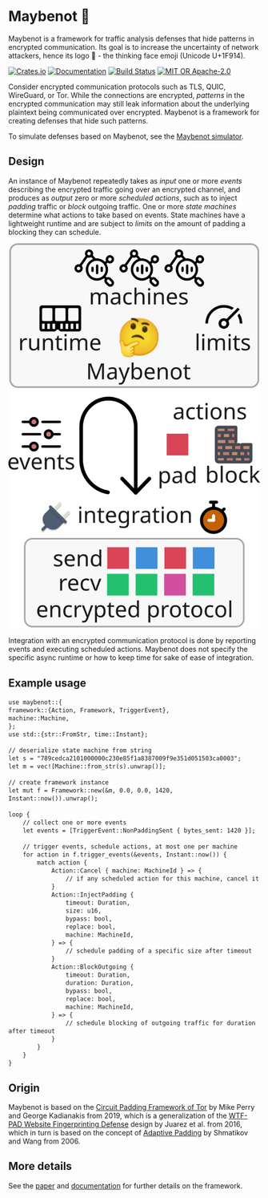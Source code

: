 # Maybenot 🤔

Maybenot is a framework for traffic analysis defenses that hide patterns in
encrypted communication. Its goal is to increase the uncertainty of network
attackers, hence its logo 🤔 - the thinking face emoji (Unicode U+1F914).

[![Crates.io][crates-badge]][crates-url]
[![Documentation][docs-badge]][docs-url]
[![Build Status][tests-badge]][tests-url]
[![MIT OR Apache-2.0][license-badge]][license-url]

[crates-badge]: https://img.shields.io/crates/v/maybenot.svg
[crates-url]: https://crates.io/crates/maybenot
[docs-badge]: https://docs.rs/maybenot/badge.svg
[docs-url]: https://docs.rs/maybenot
[tests-badge]: https://github.com/maybenot-io/maybenot/actions/workflows/tests.yml/badge.svg
[tests-url]: https://github.com/maybenot-io/maybenot/actions
[license-badge]: https://img.shields.io/crates/l/maybenot
[license-url]: https://github.com/maybenot-io/maybenot/

Consider encrypted communication protocols such as TLS, QUIC, WireGuard, or Tor.
While the connections are encrypted, *patterns* in the encrypted communication
may still leak information about the underlying plaintext being communicated
over encrypted. Maybenot is a framework for creating defenses that hide such
patterns.

To simulate defenses based on Maybenot, see the [Maybenot
simulator](https://github.com/maybenot-io/maybenot-simulator/).

## Design
An instance of Maybenot repeatedly takes as *input* one or more *events*
describing the encrypted traffic going over an encrypted channel, and produces
as *output* zero or more *scheduled actions*, such as to inject *padding*
traffic or *block* outgoing traffic. One or more *state machines* determine what
actions to take based on events. State machines have a lightweight runtime and
are subject to *limits* on the amount of padding a blocking they can schedule.

<p align="center">
<picture>
  <source media="(prefers-color-scheme: dark)" srcset="overview-dark.svg">
  <img alt="design overview" src="overview-light.svg">
</picture>
</p>

Integration with an encrypted communication protocol is done by reporting events
and executing scheduled actions. Maybenot does not specify the specific async
runtime or how to keep time for sake of ease of integration.

## Example usage

```rust,no_run
use maybenot::{
framework::{Action, Framework, TriggerEvent},
machine::Machine,
};
use std::{str::FromStr, time::Instant};

// deserialize state machine from string
let s = "789cedca2101000000c230e85f1a8387009f9e351d051503ca0003";
let m = vec![Machine::from_str(s).unwrap()];

// create framework instance
let mut f = Framework::new(&m, 0.0, 0.0, 1420, Instant::now()).unwrap();

loop {
    // collect one or more events
    let events = [TriggerEvent::NonPaddingSent { bytes_sent: 1420 }];

    // trigger events, schedule actions, at most one per machine
    for action in f.trigger_events(&events, Instant::now()) {
        match action {
            Action::Cancel { machine: MachineId } => {
                // if any scheduled action for this machine, cancel it
            }
            Action::InjectPadding {
                timeout: Duration,
                size: u16,
                bypass: bool,
                replace: bool,
                machine: MachineId,
            } => {
                // schedule padding of a specific size after timeout
            }
            Action::BlockOutgoing {
                timeout: Duration,
                duration: Duration,
                bypass: bool,
                replace: bool,
                machine: MachineId,
            } => {
                // schedule blocking of outgoing traffic for duration after timeout
            }
        }
    }
}
 ```

## Origin
Maybenot is based on the [Circuit Padding Framework of
Tor](https://gitweb.torproject.org/tor.git/plain/doc/HACKING/CircuitPaddingDevelopment.md)
by Mike Perry and George Kadianakis from 2019, which is a generalization of the
[WTF-PAD Website Fingerprinting Defense](https://arxiv.org/pdf/1512.00524.pdf)
design by Juarez et al. from 2016, which in turn is based on the concept of
[Adaptive Padding](https://www.cs.utexas.edu/~shmat/shmat_esorics06.pdf) by
Shmatikov and Wang from 2006.

## More details
See the [paper](https://doi.org/10.1145/3603216.3624953) and
[documentation](https://docs.rs/maybenot/latest/maybenot) for further details on
the framework.